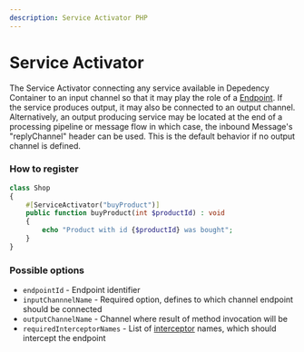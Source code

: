 ```yaml
---
description: Service Activator PHP
---
```


# Service Activator

The Service Activator connecting any service available in Depedency Container to an input channel so that it may play the role of a [Endpoint](./). If the service produces output, it may also be connected to an output channel.   
Alternatively, an output producing service may be located at the end of a processing pipeline or message flow in which case, the inbound Message's "replyChannel" header can be used. This is the default behavior if no output channel is defined.

### How to register

```php
class Shop
{
    #[ServiceActivator("buyProduct")] 
    public function buyProduct(int $productId) : void
    {
        echo "Product with id {$productId} was bought";
    }
}
```

### Possible options

* `endpointId` - Endpoint identifier 
* `inputChannnelName` - Required option, defines to which channel endpoint should be connected
* `outputChannelName` - Channel where result of method invocation will be 
* `requiredInterceptorNames` - List of [interceptor](../../../modelling/interceptors.md) names, which should intercept the endpoint

